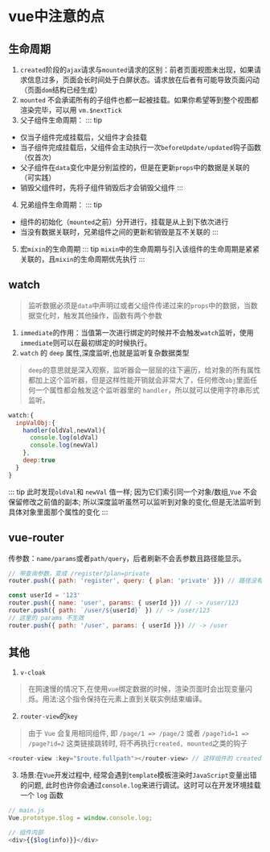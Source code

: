 # vue中注意的点

## 生命周期
1. `created`阶段的`ajax`请求与`mounted`请求的区别：前者页面视图未出现，如果请求信息过多，页面会长时间处于白屏状态。请求放在后者有可能导致页面闪动（页面`dom`结构已经生成）
2. `mounted` 不会承诺所有的子组件也都一起被挂载。如果你希望等到整个视图都渲染完毕，可以用 `vm.$nextTick`
3. 父子组件生命周期：
::: tip
- 仅当子组件完成挂载后，父组件才会挂载
- 当子组件完成挂载后，父组件会主动执行一次`beforeUpdate/updated`钩子函数（仅首次）
- 父子组件在`data`变化中是分别监控的，但是在更新`props`中的数据是关联的（可实践）
- 销毁父组件时，先将子组件销毁后才会销毁父组件
:::

4. 兄弟组件生命周期：
::: tip
- 组件的初始化（`mounted`之前）分开进行，挂载是从上到下依次进行
- 当没有数据关联时，兄弟组件之间的更新和销毁是互不关联的
:::

5. 宏`mixin`的生命周期
::: tip
`mixin`中的生命周期与引入该组件的生命周期是紧紧关联的，且`mixin`的生命周期优先执行
:::

## watch
> 监听数据必须是`data`中声明过或者父组件传递过来的`props`中的数据，当数据变化时，触发其他操作，函数有两个参数
1. `immediate`的作用：当值第一次进行绑定的时候并不会触发`watch`监听，使用`immediate`则可以在最初绑定的时候执行。
2. `watch` 的 `deep` 属性,深度监听,也就是监听复杂数据类型
>  `deep`的意思就是深入观察，监听器会一层层的往下遍历，给对象的所有属性都加上这个监听器，但是这样性能开销就会非常大了，任何修改`obj`里面任何一个属性都会触发这个监听器里的 `handler`，所以就可以使用字符串形式监听。
```js
watch:{
  inpValObj:{
    handler(oldVal,newVal){
      console.log(oldVal)
      console.log(newVal)
    },
    deep:true
  }
}
```
::: tip
此时发现`oldVal`和 `newVal` 值一样;
因为它们索引同一个对象/数组,`Vue` 不会保留修改之前值的副本;
所以深度监听虽然可以监听到对象的变化,但是无法监听到具体对象里面那个属性的变化
:::

## vue-router
传参数：`name/params`或者`path/query`，后者刷新不会丢参数且路径能显示。
```js
// 带查询参数，变成 /register?plan=private
router.push({ path: 'register', query: { plan: 'private' }}) // 路径没有/

const userId = '123'
router.push({ name: 'user', params: { userId }}) // -> /user/123
router.push({ path: `/user/${userId}` }) // -> /user/123
// 这里的 params 不生效
router.push({ path: '/user', params: { userId }}) // -> /user
```

## 其他
1. `v-cloak`
> 在网速慢的情况下,在使用`vue`绑定数据的时候，渲染页面时会出现变量闪烁。用法:这个指令保持在元素上直到关联实例结束编译。

2. `router-view`的`key`
> 由于 `Vue` 会复用相同组件, 即 `/page/1 => /page/2` 或者 `/page?id=1 => /page?id=2` 这类链接跳转时, 将不再执行`created, mounted`之类的钩子

```js
<router-view :key="$route.fullpath"></router-view> // 这样组件的 created 和 mounted 就都会执行
```

3. 场景:在`Vue`开发过程中, 经常会遇到`template`模板渲染时`JavaScript`变量出错的问题, 此时也许你会通过`console.log`来进行调试。这时可以在开发环境挂载一个 `log` 函数
```js
// main.js
Vue.prototype.$log = window.console.log;

// 组件内部
<div>{{$log(info)}}</div>
```